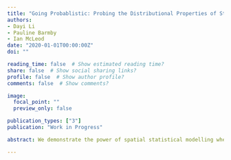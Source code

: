 ```yaml
---
title: "Going Probablistic: Probing the Distributional Properties of Stellar Objects in M33 with Gibbs Point Process Model"
authors: 
- Dayi Li
- Pauline Barmby
- Ian McLeod
date: "2020-01-01T00:00:00Z"
doi: ""

reading_time: false  # Show estimated reading time?
share: false  # Show social sharing links?
profile: false  # Show author profile?
comments: false  # Show comments?

image:
  focal_point: ""
  preview_only: false

publication_types: ["3"]
publication: "Work in Progress"

abstract: We demonstrate the power of spatial statistical modelling when applied to stellar population studies. Using Gibbs point process (GPP) models in the spatial statistics literature, we conduct a rigorous analysis of the empirical spatial distributions of the stellar objects in M33, including CO filament, giant molecular clouds (GMCs), and young stellar clusters (YSCs). We choose a hierarchical model structure to characterize the spatial relations between CO filament, GMCs and YSCs. Bayesian inference is employed and Markov chain Monte Carlo algorithms for GPP models are introduced. This work is a novel contribution compared to the current methodology employed where only a limited, empirical two-point correlation function (2PCF) analysis is conducted. Through this modelling approach, we account for the inhomogeneity present in the distribution of stellar objects as well as the effects of objects' properties on their spatial distributions. We confirm that the distribution of GMCs and YSCs are highly correlated and we found that the spatial distributions of GMCs and YSCs are clustered at approximately 200 to 500 pc scale compared to a Poisson process. Furthermore, the distance from GMCs to the galaxy center and the gas mass of GMCs have a strong positive effect on the number density of YSCs.

---
```

